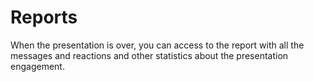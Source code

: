 # Reports

When the presentation is over, you can access to the report with all the messages and reactions and other statistics about the presentation engagement.

